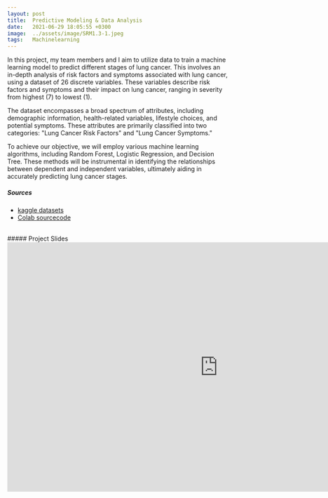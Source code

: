 ```yaml
---
layout: post
title:  Predictive Modeling & Data Analysis
date:   2021-06-29 18:05:55 +0300
image:  ../assets/image/SRM1.3-1.jpeg
tags:   Machinelearning
---
```


In this project, my team members and I aim to utilize data to train a machine learning model to predict different stages of lung cancer. This involves an in-depth analysis of risk factors and symptoms associated with lung cancer, using a dataset of 26 discrete variables. These variables describe risk factors and symptoms and their impact on lung cancer, ranging in severity from highest (7) to lowest (1).

The dataset encompasses a broad spectrum of attributes, including demographic information, health-related variables, lifestyle choices, and potential symptoms. These attributes are primarily classified into two categories: "Lung Cancer Risk Factors" and "Lung Cancer Symptoms."

To achieve our objective, we will employ various machine learning algorithms, including Random Forest, Logistic Regression, and Decision Tree. These methods will be instrumental in identifying the relationships between dependent and independent variables, ultimately aiding in accurately predicting lung cancer stages.


##### Sources 
- [kaggle datasets](https://www.kaggle.com/datasets/thedevastator/cancer-patients-and-air-pollution-a-new-link)
- [Colab sourcecode](https://colab.research.google.com/drive/18BJ_5277dq9CV8afj87kwjO96tXePM78#scrollTo=y0b-KNePLHaE)

<br>
##### Project Slides

<iframe src="https://docs.google.com/presentation/d/e/2PACX-1vQwa-ptnnxCUfU8Ua_B_izqK60omq7sCE-oZri0sUd6PWQYy-tuSBKips8XN_LA3bfiKZ3CvkM5RyUJ/embed?start=false&loop=false&delayms=3000" frameborder="0" width="960" height="569" allowfullscreen="true" mozallowfullscreen="true" webkitallowfullscreen="true"></iframe>



